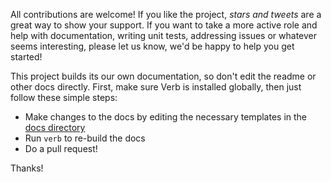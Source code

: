 All contributions are welcome! If you like the project, _stars and tweets_ are a great way to show your support. If you want to take a more active role and help with documentation, writing unit tests, addressing issues or whatever seems interesting, please let us know, we'd be happy to help you get started!

This project builds its our own documentation, so don't edit the readme or other docs directly. First, make sure Verb is installed globally, then just follow these simple steps:

* Make changes to the docs by editing the necessary templates in the [docs directory](./docs)
* Run `verb` to re-build the docs
* Do a pull request!

Thanks!